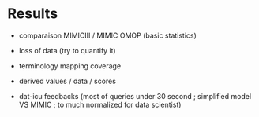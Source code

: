 
# Results

- comparaison MIMICIII / MIMIC OMOP (basic statistics)

- loss of data (try to quantify it)

- terminology mapping coverage

- derived values / data / scores

- dat-icu feedbacks (most of queries under 30 second ; simplified model VS MIMIC ; to much normalized for data scientist)
